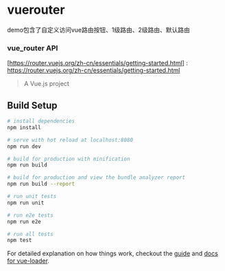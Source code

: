 # vuerouter
  demo包含了自定义访问vue路由按钮、1级路由、2级路由、默认路由

### vue_router API
  [https://router.vuejs.org/zh-cn/essentials/getting-started.html] : https://router.vuejs.org/zh-cn/essentials/getting-started.html

> A Vue.js project

## Build Setup

``` bash
# install dependencies
npm install

# serve with hot reload at localhost:8080
npm run dev

# build for production with minification
npm run build

# build for production and view the bundle analyzer report
npm run build --report

# run unit tests
npm run unit

# run e2e tests
npm run e2e

# run all tests
npm test
```

For detailed explanation on how things work, checkout the [guide](http://vuejs-templates.github.io/webpack/) and [docs for vue-loader](http://vuejs.github.io/vue-loader).
